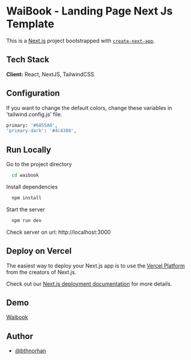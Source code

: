 # WaiBook - Landing Page Next Js Template

This is a [Next.js](https://nextjs.org/) project bootstrapped with [`create-next-app`](https://github.com/vercel/next.js/tree/canary/packages/create-next-app).


## Tech Stack

**Client:** React, NextJS, TailwindCSS


## Configuration

If you want to change the default colors, change these variables in 'tailwind.config.js' file.

```bash
primary: '#6055A0',
'primary-dark': '#4c4380',
```
## Run Locally

Go to the project directory

```bash
  cd waibook
```

Install dependencies

```bash
  npm install
```

Start the server

```bash
  npm run dev
```

Check server on url: http://localhost:3000

## Deploy on Vercel

The easiest way to deploy your Next.js app is to use the [Vercel Platform](https://vercel.com/new?utm_medium=default-template&filter=next.js&utm_source=create-next-app&utm_campaign=create-next-app-readme) from the creators of Next.js.

Check out our [Next.js deployment documentation](https://nextjs.org/docs/deployment) for more details.

## Demo

[Waibook](https://waibook.batuhanorhan.com/)


## Author

- [@bthnorhan](https://batuhanorhan.com)
